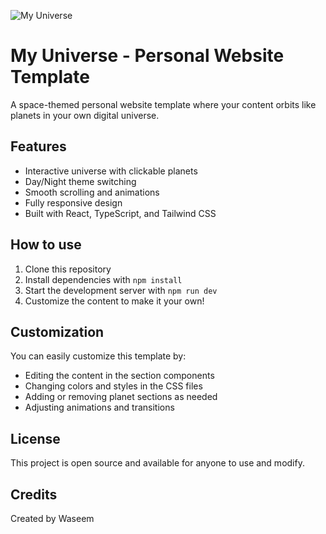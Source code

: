
![My Universe](images/my_universe.png) 
# My Universe - Personal Website Template

A space-themed personal website template where your content orbits like planets in your own digital universe.

## Features

- Interactive universe with clickable planets
- Day/Night theme switching
- Smooth scrolling and animations
- Fully responsive design
- Built with React, TypeScript, and Tailwind CSS

## How to use

1. Clone this repository
2. Install dependencies with `npm install`
3. Start the development server with `npm run dev`
4. Customize the content to make it your own!

## Customization

You can easily customize this template by:
- Editing the content in the section components
- Changing colors and styles in the CSS files
- Adding or removing planet sections as needed
- Adjusting animations and transitions

## License

This project is open source and available for anyone to use and modify.

## Credits

Created by Waseem
